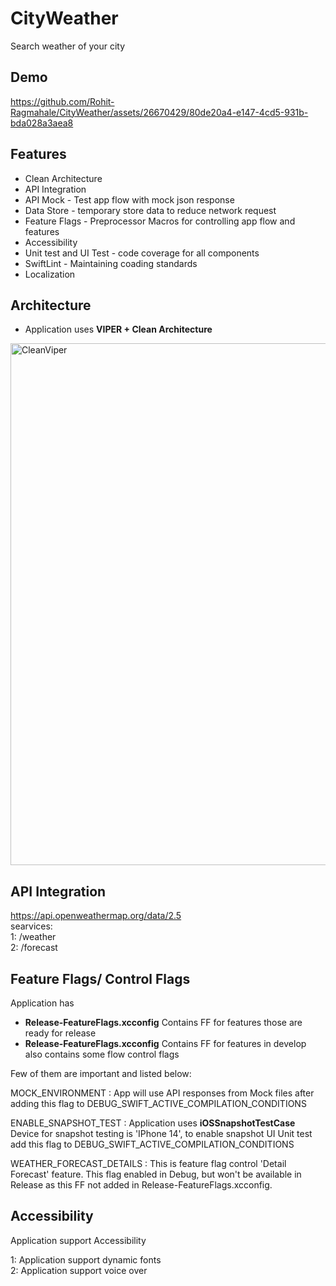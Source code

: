 # CityWeather
Search weather of your city


## Demo

https://github.com/Rohit-Ragmahale/CityWeather/assets/26670429/80de20a4-e147-4cd5-931b-bda028a3aea8


## Features
* Clean Architecture
* API Integration
* API Mock - Test app flow with mock json response
* Data Store - temporary store data to reduce network request
* Feature Flags - Preprocessor Macros for controlling app flow and features
* Accessibility
* Unit test and UI Test - code coverage for all components
* SwiftLint - Maintaining coading standards
* Localization

## Architecture 
* Application uses **VIPER + Clean Architecture**

<img width="835" alt="CleanViper" src="https://github.com/Rohit-Ragmahale/CityWeather/assets/26670429/8347ce8c-cb76-41a9-88a4-e2e5e447d039">

## API Integration
https://api.openweathermap.org/data/2.5<br>
searvices:<br>
1: /weather<br>
2: /forecast<br>

## Feature Flags/ Control Flags

Application has 
* **Release-FeatureFlags.xcconfig**  Contains FF for features those are ready for release 
* **Release-FeatureFlags.xcconfig** Contains FF for features in develop also contains some flow control flags

Few of them are important and listed below:<br>

MOCK_ENVIRONMENT : App will use API responses from Mock files after adding this flag to DEBUG_SWIFT_ACTIVE_COMPILATION_CONDITIONS<br>

ENABLE_SNAPSHOT_TEST : Application uses **iOSSnapshotTestCase** Device for snapshot testing is 'IPhone 14', to enable snapshot UI Unit test add this flag to DEBUG_SWIFT_ACTIVE_COMPILATION_CONDITIONS<br>

WEATHER_FORECAST_DETAILS : This is feature flag control 'Detail Forecast' feature. This flag enabled in Debug, but won't be available in Release as this FF not added in Release-FeatureFlags.xcconfig.<br>

## Accessibility
Application support Accessibility<br>

1: Application support dynamic fonts<br>
2: Application support voice over

